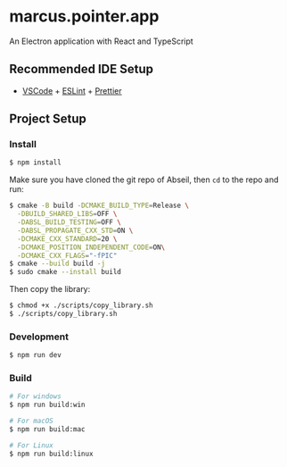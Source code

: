 # marcus.pointer.app

An Electron application with React and TypeScript

## Recommended IDE Setup

- [VSCode](https://code.visualstudio.com/) + [ESLint](https://marketplace.visualstudio.com/items?itemName=dbaeumer.vscode-eslint) + [Prettier](https://marketplace.visualstudio.com/items?itemName=esbenp.prettier-vscode)

## Project Setup

### Install

```bash
$ npm install
```

Make sure you have cloned the git repo of Abseil, then `cd` to the repo and run:

```bash
$ cmake -B build -DCMAKE_BUILD_TYPE=Release \
  -DBUILD_SHARED_LIBS=OFF \
  -DABSL_BUILD_TESTING=OFF \
  -DABSL_PROPAGATE_CXX_STD=ON \
  -DCMAKE_CXX_STANDARD=20 \
  -DCMAKE_POSITION_INDEPENDENT_CODE=ON\
  -DCMAKE_CXX_FLAGS="-fPIC"
$ cmake --build build -j
$ sudo cmake --install build
```
Then copy the library:

```bash
$ chmod +x ./scripts/copy_library.sh
$ ./scripts/copy_library.sh
```

### Development

```bash
$ npm run dev
```

### Build

```bash
# For windows
$ npm run build:win

# For macOS
$ npm run build:mac

# For Linux
$ npm run build:linux
```
